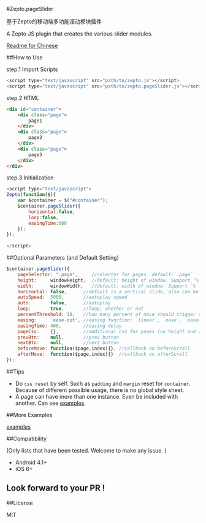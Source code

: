 #Zepto.pageSlider

基于Zepto的移动端多功能滚动模块插件

A Zepto JS plugin that creates the various slider modules. 

[Readme for Chinese](https://github.com/mc-zone/Zepto.pageSlider/tree/master/README.md/)


##How to Use

step.1 Import Scripts

```js
<script type="text/javascript" src="path/to/zepto.js"></script>
<script type="text/javascript" src="path/to/zepto.pageSlider.js"></script>
```

step.2 HTML

```HTML
<div id="container">
	<div class="page">
        page1
    </div>
	<div class="page">
        page2
    </div>
	<div class="page">
        page3
    </div>
</div>

```

step.3 Initialization

```js
<script type="text/javascript">
Zepto(function($){
    var $container = $("#container");
    $container.pageSlider({
        horizontal:false,
        loop:false,
        easingTime:600
    });
});
	
</script>
```


##Optional Parameters (and Default Setting)

```js
$container.pageSlider({
    pageSelector: ".page",     //selector for pages. default:`.page`
    height:     windowHeight,  //default: height of window. Support `%` and `px` value.
    width:      windowWidth,   //default: width of window. Support `%` and `px` value.
    horizontal: false,      //default is a vertical slide, also can be horizontal
    autoSpeed:  5000,       //autoplay speed
    auto:       false,      //autoplay
    loop:       true,       //loop, whether or not
    percentThreshold: 10,   //how many percent of move should trigger scroll. defalut is 10% (no `%`)
    easing:     'ease-out', //easing function: `linear`, `ease`, `ease-out`(defalut)
    easingTime: 400,        //easing delay
    pageCss:    {},         //additional css for pages (no height and width)
    prevBtn:    null,       //prev button
    nextBtn:    null,       //next button
    beforeMove: function($page,index){}, //callback on beforeScroll
    afterMove:  function($page,index){}  //callback on afterScroll
});
```

##Tips

- Do `css reset` by self. Such as `padding` and `margin` reset for `container`. Because of different possible usage, there is no global style sheet. 
- A page can have more than one instance. Even be included with another. Can see [examples](https://github.com/mc-zone/Zepto.pageSlider/tree/master/examples/).

##More Examples

[examples](https://github.com/mc-zone/Zepto.pageSlider/tree/master/examples/)


##Compatibility

(Only lists that have been tested. Welcome to make any issue. )
- Android 4.1+
- iOS 6+

## Look forward to your PR !

##License

MIT
